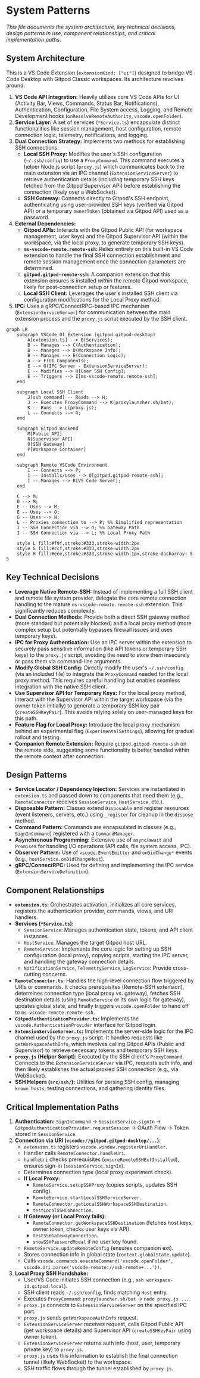 # System Patterns

*This file documents the system architecture, key technical decisions, design patterns in use, component relationships, and critical implementation paths.*

## System Architecture

This is a VS Code Extension (`extensionKind: ["ui"]`) designed to bridge VS Code Desktop with Gitpod Classic workspaces. Its architecture revolves around:

1.  **VS Code API Integration:** Heavily utilizes core VS Code APIs for UI (Activity Bar, Views, Commands, Status Bar, Notifications), Authentication, Configuration, File System access, Logging, and Remote Development hooks (`onResolveRemoteAuthority`, `vscode.openFolder`).
2.  **Service Layer:** A set of services (`*Service.ts`) encapsulate distinct functionalities like session management, host configuration, remote connection logic, telemetry, notifications, and logging.
3.  **Dual Connection Strategy:** Implements two methods for establishing SSH connections:
    *   **Local SSH Proxy:** Modifies the user's SSH configuration (`~/.ssh/config`) to use a `ProxyCommand`. This command executes a helper Node.js script (`proxy.js`) which communicates back to the main extension via an IPC channel (`ExtensionServiceServer`) to retrieve authentication details (including temporary SSH keys fetched from the Gitpod Supervisor API) before establishing the connection (likely over a WebSocket).
    *   **SSH Gateway:** Connects directly to Gitpod's SSH endpoint, authenticating using user-provided SSH keys (verified via Gitpod API) or a temporary `ownerToken` (obtained via Gitpod API) used as a password.
4.  **External Dependencies:**
    *   **Gitpod APIs:** Interacts with the Gitpod Public API (for workspace management, user keys) and the Gitpod Supervisor API (within the workspace, via the local proxy, to generate temporary SSH keys).
    *   **`ms-vscode-remote.remote-ssh`:** Relies entirely on this built-in VS Code extension to handle the final SSH connection establishment and remote session management once the connection parameters are determined.
    *   **`gitpod.gitpod-remote-ssh`:** A companion extension that this extension ensures is installed *within* the remote Gitpod workspace, likely for post-connection setup or features.
    *   **Local SSH Client:** Leverages the user's installed SSH client via configuration modifications for the Local Proxy method.
5.  **IPC:** Uses a gRPC/ConnectRPC-based IPC mechanism (`ExtensionServiceServer`) for communication between the main extension process and the `proxy.js` script executed by the SSH client.

```mermaid
graph LR
    subgraph VSCode UI Extension (gitpod.gitpod-desktop)
        A[extension.ts] --> B(Services);
        B -- Manages --> C(Authentication);
        B -- Manages --> D(Workspace Info);
        B -- Manages --> E(Connection Logic);
        A --> F(UI Components);
        E --> G(IPC Server - ExtensionServiceServer);
        E -- Modifies --> H[User SSH Config];
        E -- Triggers --> I[ms-vscode-remote.remote-ssh];
    end

    subgraph Local SSH Client
        J[ssh command] -- Reads --> H;
        J -- Executes ProxyCommand --> K(proxylauncher.sh/bat);
        K -- Runs --> L(proxy.js);
        L -- Connects --> G;
    end

    subgraph Gitpod Backend
        M[Public API]
        N[Supervisor API]
        O[SSH Gateway]
        P[Workspace Container]
    end

    subgraph Remote VSCode Environment
        I -- Connects --> P;
        I -- Installs/Uses --> Q[gitpod.gitpod-remote-ssh];
        I -- Manages --> R[VS Code Server];
    end

    C --> M;
    D --> M;
    E -- Uses --> M;
    E -- Uses --> O;
    G -- Uses --> N;
    L -- Proxies connection to --> P; %% Simplified representation
    I -- SSH Connection via --> O; %% Gateway Path
    I -- SSH Connection via --> L; %% Local Proxy Path

    style L fill:#f9f,stroke:#333,stroke-width:2px
    style G fill:#ccf,stroke:#333,stroke-width:2px
    style H fill:#eee,stroke:#333,stroke-width:1px,stroke-dasharray: 5 5
```

## Key Technical Decisions

- **Leverage Native Remote-SSH:** Instead of implementing a full SSH client and remote file system provider, delegate the core remote connection handling to the mature `ms-vscode-remote.remote-ssh` extension. This significantly reduces complexity.
- **Dual Connection Methods:** Provide both a direct SSH gateway method (more standard but potentially blocked) and a local proxy method (more complex setup but potentially bypasses firewall issues and uses temporary keys).
- **IPC for Proxy Authentication:** Use an IPC server within the extension to securely pass sensitive information (like API tokens or temporary SSH keys) to the `proxy.js` script, avoiding the need to store them insecurely or pass them via command-line arguments.
- **Modify Global SSH Config:** Directly modify the user's `~/.ssh/config` (via an included file) to integrate the `ProxyCommand` needed for the local proxy method. This requires careful handling but enables seamless integration with the native SSH client.
- **Use Supervisor API for Temporary Keys:** For the local proxy method, interact with the Supervisor API within the target workspace (via the owner token initially) to generate a temporary SSH key pair (`createSSHKeyPair`). This avoids relying solely on user-managed keys for this path.
- **Feature Flag for Local Proxy:** Introduce the local proxy mechanism behind an experimental flag (`ExperimentalSettings`), allowing for gradual rollout and testing.
- **Companion Remote Extension:** Require `gitpod.gitpod-remote-ssh` on the remote side, suggesting some functionality is better handled within the remote context after connection.

## Design Patterns

- **Service Locator / Dependency Injection:** Services are instantiated in `extension.ts` and passed down to components that need them (e.g., `RemoteConnector` receives `SessionService`, `HostService`, etc.).
- **Disposable Pattern:** Classes extend `Disposable` and register resources (event listeners, servers, etc.) using `_register` for cleanup in the `dispose` method.
- **Command Pattern:** Commands are encapsulated in classes (e.g., `SignInCommand`) registered with a `CommandManager`.
- **Asynchronous Programming:** Extensive use of `async`/`await` and `Promise`s for handling I/O operations (API calls, file system access, IPC).
- **Observer Pattern:** Use of `vscode.EventEmitter` and `onDidChange*` events (e.g., `hostService.onDidChangeHost`).
- **gRPC/ConnectRPC:** Used for defining and implementing the IPC service (`ExtensionServiceDefinition`).

## Component Relationships

- **`extension.ts`:** Orchestrates activation, initializes all core services, registers the authentication provider, commands, views, and URI handlers.
- **Services (`*Service.ts`):**
    - `SessionService`: Manages authentication state, tokens, and API client instances.
    - `HostService`: Manages the target Gitpod host URL.
    - `RemoteService`: Implements the core logic for setting up SSH configuration (local proxy), copying scripts, starting the IPC server, and handling the gateway connection details.
    - `NotificationService`, `TelemetryService`, `LogService`: Provide cross-cutting concerns.
- **`RemoteConnector.ts`:** Handles the high-level connection flow triggered by URIs or commands. It checks prerequisites (Remote-SSH extension), determines connection type (local proxy vs. gateway), fetches SSH destination details (using `RemoteService` or its own logic for gateway), updates global state, and finally triggers `vscode.openFolder` to hand off to `ms-vscode-remote.remote-ssh`.
- **`GitpodAuthenticationProvider.ts`:** Implements the `vscode.AuthenticationProvider` interface for Gitpod login.
- **`ExtensionServiceServer.ts`:** Implements the server-side logic for the IPC channel used by the `proxy.js` script. It handles requests like `getWorkspaceAuthInfo`, which involves calling Gitpod APIs (Public and Supervisor) to retrieve necessary tokens and temporary SSH keys.
- **`proxy.js` (Helper Script):** Executed by the SSH client's `ProxyCommand`. Connects to the `ExtensionServiceServer` via IPC, requests auth info, and then likely establishes the actual proxied SSH connection (e.g., via WebSocket).
- **SSH Helpers (`src/ssh/`):** Utilities for parsing SSH config, managing `known_hosts`, testing connections, and gathering identity files.

## Critical Implementation Paths

1.  **Authentication:** `SignInCommand` -> `SessionService.signIn` -> `GitpodAuthenticationProvider.requestSession` -> OAuth Flow -> Token stored in `SessionService`.
2.  **Connection via URI (`vscode://gitpod.gitpod-desktop/...`):**
    *   `extension.ts` registers `vscode.window.registerUriHandler`.
    *   Handler calls `RemoteConnector.handleUri`.
    *   `handleUri` checks prerequisites (`ensureRemoteSSHExtInstalled`), ensures sign-in (`sessionService.signIn`).
    *   Determines connection type (local proxy experiment check).
    *   **If Local Proxy:**
        *   `RemoteService.setupSSHProxy` (copies scripts, updates SSH config).
        *   `RemoteService.startLocalSSHServiceServer`.
        *   `RemoteConnector.getLocalSSHWorkspaceSSHDestination`.
        *   `testLocalSSHConnection`.
    *   **If Gateway (or Local Proxy fails):**
        *   `RemoteConnector.getWorkspaceSSHDestination` (fetches host keys, owner token, checks user keys via API).
        *   `testSSHGatewayConnection`.
        *   `showSSHPasswordModal` if no user key found.
    *   `RemoteService.updateRemoteConfig` (ensures companion ext).
    *   Stores connection info in global state (`context.globalState.update`).
    *   Calls `vscode.commands.executeCommand('vscode.openFolder', vscode.Uri.parse('vscode-remote://ssh-remote+...'))`.
3.  **Local Proxy SSH Handshake:**
    *   User/VS Code initiates SSH connection (e.g., `ssh workspace-id.gitpod.local`).
    *   SSH client reads `~/.ssh/config`, finds matching `Host` entry.
    *   Executes `ProxyCommand`: `proxylauncher.sh/bat` -> `node proxy.js ...`.
    *   `proxy.js` connects to `ExtensionServiceServer` on the specified IPC port.
    *   `proxy.js` sends `getWorkspaceAuthInfo` request.
    *   `ExtensionServiceServer` receives request, calls Gitpod Public API (get workspace details) and Supervisor API (`createSSHKeyPair` using owner token).
    *   `ExtensionServiceServer` returns auth info (host, user, temporary private key) to `proxy.js`.
    *   `proxy.js` uses this information to establish the final connection tunnel (likely WebSocket) to the workspace.
    *   SSH traffic flows through the tunnel established by `proxy.js`.
